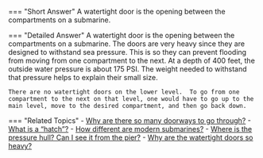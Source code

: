 
=== "Short Answer"
    A watertight door is the opening between the compartments on a submarine.

=== "Detailed Answer"
    A watertight door is the opening between the compartments on a submarine.  The doors are very heavy since they are designed to withstand sea pressure.  This is so they can prevent flooding from moving from one compartment to the next.  At a depth of 400 feet, the outside water pressure is about 175 PSI.  The weight needed to withstand that pressure helps to explain their small size.

    There are no watertight doors on the lower level.  To go from one compartment to the next on that level, one would have to go up to the main level, move to the desired compartment, and then go back down.

=== "Related Topics"
    - [Why are there so many doorways to go through?](../FAQs/why-are-there-so-many-doorways-to-go-through.md)
    - [What is a “hatch”?](../FAQs/what-is-a-hatch.md)
    - [How different are modern submarines?](../FAQs/how-different-are-modern-submarines.md)
    - [Where is the pressure hull?  Can I see it from the pier?](../FAQs/where-is-the-pressure-hull-can-i-see-it-from-the-pier.md)
    - [Why are the watertight doors so heavy?](../FAQs/why-are-the-watertight-doors-so-heavy.md)
